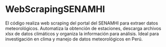 # WebScrapingSENAMHI
El código realiza web scraping del portal del SENAMHI para extraer datos meteorológicos. Automatiza la obtención de estaciones, descarga archivos xlsx de datos climáticos y organiza la información para análisis. Ideal para investigación en clima y manejo de datos meteorológicos en Perú.
